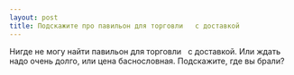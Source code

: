 ```yaml
---
layout: post 
title: Подскажите про павильон для торговли ‌ ‌ с доставкой 
--- 
```

Нигде не могу найти павильон для торговли ‌ ‌ с доставкой. Или ждать надо очень долго, или цена баснословная. Подскажите, где вы брали?